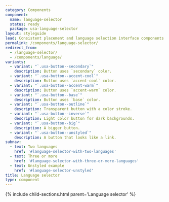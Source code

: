 ```yaml
---
category: Components
component:
  name: language-selector
  status: ready
  package: usa-language-selector
layout: styleguide
lead: Consistent placement and language selection interface components allow users to easily find and access content in the language that the user is most comfortable in. 
permalink: /components/language-selector/
redirect_from:
  - /language-selector/
  - /components/language/
variants:
  - variant: "`.usa-button--secondary`"
    description: Button uses `secondary` color.
  - variant: "`.usa-button--accent-cool`"
    description: Button uses `accent-cool` color.
  - variant: "`.usa-button--accent-warm`"
    description: Button uses `accent-warm` color.
  - variant: "`.usa-button--base`"
    description: Button uses `base` color.
  - variant: "`.usa-button--outline`"
    description: Transparent button with a color stroke.
  - variant: "`.usa-button--inverse`"
    description: Light color button for dark backgrounds.
  - variant: "`.usa-button--big`"
    description: A bigger button.
  - variant: "`.usa-button--unstyled`"
    description: A button that looks like a link.
subnav:
  - text: Two languages
    href: '#language-selector-with-two-languages'
  - text: Three or more
    href: '#language-selector-with-three-or-more-languages'
  - text: Unstyled example
    href: '#language-selector-unstyled'
title: Language selector
type: component
---
```


{% include child-sections.html parent='Language selector' %}
